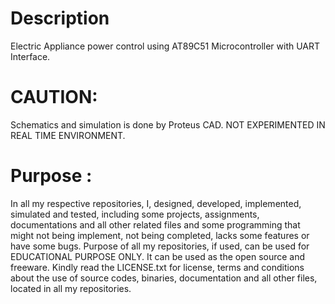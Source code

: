 Description
============
Electric Appliance power control using AT89C51 Microcontroller with UART Interface.

CAUTION:
========
Schematics and simulation is done by Proteus CAD. NOT EXPERIMENTED IN REAL TIME ENVIRONMENT.

Purpose :
=========
In all my respective repositories, I, designed, developed, implemented, simulated and tested, including some projects, assignments, documentations and all other related files and some programming that might not being implement, not being completed, lacks some features or have some bugs. Purpose of all my repositories, if used, can be used for EDUCATIONAL PURPOSE ONLY. It can be used as the open source and freeware. Kindly read the LICENSE.txt for license, terms and conditions about the use of source codes, binaries, documentation and all other files, located in all my repositories. 
